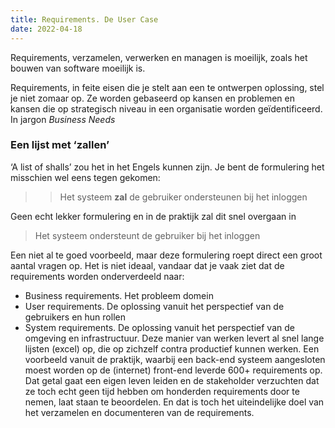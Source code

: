 ```yaml
---
title: Requirements. De User Case
date: 2022-04-18
---
```


Requirements, verzamelen, verwerken en managen is moeilijk, zoals het bouwen van software moeilijk is. 

Requirements, in feite eisen die je stelt aan een te ontwerpen oplossing, stel je niet zomaar op. Ze worden gebaseerd op kansen en problemen en kansen die op strategisch niveau in een organisatie worden geïdentificeerd. In jargon _Business Needs_

### Een lijst met ‘zallen’
‘A list of shalls’ zou het in het Engels kunnen zijn. Je bent de formulering het misschien wel eens tegen gekomen:
> > Het systeem **zal** de gebruiker ondersteunen bij het inloggen
> > 
Geen echt lekker formulering en in de praktijk zal dit snel overgaan in 
> Het systeem ondersteunt de gebruiker bij het inloggen 

Een niet al te goed voorbeeld, maar deze formulering roept direct een groot aantal vragen op. Het is niet ideaal, vandaar dat je vaak ziet dat de requirements worden onderverdeeld naar:
- Business requirements. Het probleem domein
- User requirements. De oplossing vanuit het perspectief van de gebruikers en hun rollen
- System requirements. De oplossing vanuit het perspectief van de omgeving en  infrastructuur.
Deze manier van werken levert al snel lange lijsten (excel) op, die op zichzelf contra productief kunnen werken. Een voorbeeld vanuit de praktijk, waarbij een back-end systeem aangesloten moest worden op de (internet) front-end leverde 600+ requirements op. Dat getal gaat een eigen leven leiden en de stakeholder verzuchten dat ze toch echt geen tijd hebben om honderden requirements door te nemen, laat staan te beoordelen. En dat is toch het uiteindelijke doel van het verzamelen en documenteren van de requirements.

